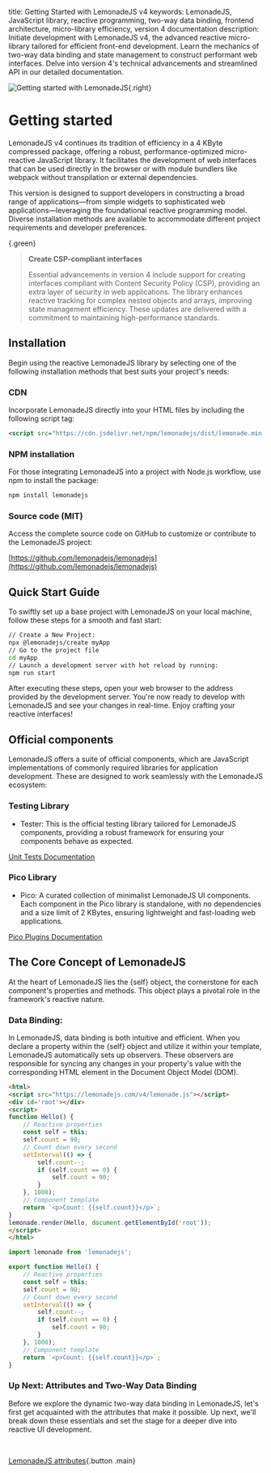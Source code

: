 title: Getting Started with LemonadeJS v4
keywords: LemonadeJS, JavaScript library, reactive programming, two-way data binding, frontend architecture, micro-library efficiency, version 4 documentation
description: Initiate development with LemonadeJS v4, the advanced reactive micro-library tailored for efficient front-end development. Learn the mechanics of two-way data binding and state management to construct performant web interfaces. Delve into version 4's technical advancements and streamlined API in our detailed documentation.

![Getting started with LemonadeJS](img/getting-started-with-lemonadejs.jpg){.right}

Getting started
===============

LemonadeJS v4 continues its tradition of efficiency in a 4 KByte compressed package, offering a robust, performance-optimized micro-reactive JavaScript library. It facilitates the development of web interfaces that can be used directly in the browser or with module bundlers like webpack without transpilation or external dependencies.

This version is designed to support developers in constructing a broad range of applications—from simple widgets to sophisticated web applications—leveraging the foundational reactive programming model. Diverse installation methods are available to accommodate different project requirements and developer preferences.

{.green}
> **Create CSP-compliant interfaces**
> 
> Essential advancements in version 4 include support for creating interfaces compliant with Content Security Policy (CSP), providing an extra layer of security in web applications. The library enhances reactive tracking for complex nested objects and arrays, improving state management efficiency. These updates are delivered with a commitment to maintaining high-performance standards.

Installation
------------

Begin using the reactive LemonadeJS library by selecting one of the following installation methods that best suits your project's needs:  
  

### CDN

Incorporate LemonadeJS directly into your HTML files by including the following script tag:

```xml
<script src="https://cdn.jsdelivr.net/npm/lemonadejs/dist/lemonade.min.js"></script>
```

### NPM installation

For those integrating LemonadeJS into a project with Node.js workflow, use npm to install the package:

```bash
npm install lemonadejs
```

### Source code (MIT)

Access the complete source code on GitHub to customize or contribute to the LemonadeJS project:

[https://github.com/lemonadejs/lemonadejs](https://github.com/lemonadejs/lemonadejs)



Quick Start Guide
-----------

To swiftly set up a base project with LemonadeJS on your local machine, follow these steps for a smooth and fast start:

```bash
// Create a New Project:
npx @lemonadejs/create myApp
// Go to the project file
cd myApp
// Launch a development server with hot reload by running:
npm run start
```
After executing these steps, open your web browser to the address provided by the development server. You're now ready to develop with LemonadeJS and see your changes in real-time. Enjoy crafting your reactive interfaces!
  
  

Official components
-------------------

LemonadeJS offers a suite of official components, which are JavaScript implementations of commonly required libraries for application development. These are designed to work seamlessly with the LemonadeJS ecosystem:  
  

### Testing Library

- Tester: This is the official testing library tailored for LemonadeJS components, providing a robust framework for ensuring your components behave as expected.

[Unit Tests Documentation](/docs/tests)  
  

### Pico Library

- Pico: A curated collection of minimalist LemonadeJS UI components. Each component in the Pico library is standalone, with no dependencies and a size limit of 2 KBytes, ensuring lightweight and fast-loading web applications.

[Pico Plugins Documentation](/docs/plugins)  



## The Core Concept of LemonadeJS
At the heart of LemonadeJS lies the
{self} object, the cornerstone for each component's properties and methods. This object plays a pivotal role in the framework's reactive nature.


### Data Binding:
In LemonadeJS, data binding is both intuitive and efficient. When you declare a property within the {self} object and utilize it within your template, LemonadeJS automatically sets up observers. These observers are responsible for syncing any changes in your property's value with the corresponding HTML element in the Document Object Model (DOM).


```html
<html>
<script src="https://lemonadejs.com/v4/lemonade.js"></script>
<div id='root'></div>
<script>
function Hello() {
    // Reactive properties
    const self = this;
    self.count = 90;
    // Count down every second
    setInterval(() => {
        self.count--;
        if (self.count == 0) {
            self.count = 90;
        }
    }, 1000);
    // Component template
    return `<p>Count: {{self.count}}</p>`;
}
lemonade.render(Hello, document.getElementById('root'));
</script>
</html>
```
```javascript
import lemonade from 'lemonadejs';

export function Hello() {
    // Reactive properties
    const self = this;
    self.count = 90;
    // Count down every second
    setInterval(() => {
        self.count--;
        if (self.count == 0) {
            self.count = 90;
        }
    }, 1000);
    // Component template
    return `<p>Count: {{self.count}}</p>`;
}
```

### Up Next: Attributes and Two-Way Data Binding

Before we explore the dynamic two-way data binding in LemonadeJS, let's first get acquainted with the attributes that make it possible. Up next, we'll break down these essentials and set the stage for a deeper dive into reactive UI development.

&nbsp;

[LemonadeJS attributes](/docs/attributes){.button .main}